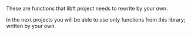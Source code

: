 These are functions that libft project needs to rewrite by your own.

In the next projects you will be able to use only functions from this library; written by your own.
